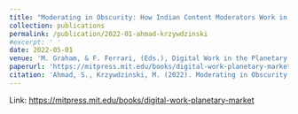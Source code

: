 ```yaml
---
title: "Moderating in Obscurity: How Indian Content Moderators Work in Global Content Moderation Value Chains."
collection: publications
permalink: /publication/2022-01-ahmad-krzywdzinski
#excerpt: ' '
date: 2022-05-01
venue: 'M. Graham, & F. Ferrari, (Eds.), Digital Work in the Planetary Market.'
paperurl: 'https://mitpress.mit.edu/books/digital-work-planetary-market'
citation: 'Ahmad, S., Krzywdzinski, M. (2022). Moderating in Obscurity: How Indian Content Moderators Work in Global Content Moderation Value Chains. In M. Graham, & F. Ferrari, (Eds.), Digital Work in the Planetary Market. International Development Research Centre & MIT Press. <i>Forthcoming.</i>'
---
```

Link: <https://mitpress.mit.edu/books/digital-work-planetary-market>
